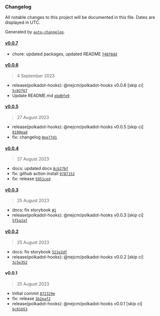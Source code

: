 ### Changelog

All notable changes to this project will be documented in this file. Dates are displayed in UTC.

Generated by [`auto-changelog`](https://github.com/CookPete/auto-changelog).

#### [v0.0.7](https://github.com/nejcm/polkadot-hooks/compare/v0.0.6...v0.0.7)

- chore: updated packages, updated README [`74070dd`](https://github.com/nejcm/polkadot-hooks/commit/74070dd2ed63b3feb86c2968f87b980d114011c1)

#### [v0.0.6](https://github.com/nejcm/polkadot-hooks/compare/v0.0.5...v0.0.6)

> 4 September 2023

- release(polkadot-hooks): @nejcm/polkadot-hooks v0.0.6 [skip ci] [`5c02f67`](https://github.com/nejcm/polkadot-hooks/commit/5c02f67fc5d03198abc2029343ecaafdec9eeaea)
- Update README.md [`ebd0fe9`](https://github.com/nejcm/polkadot-hooks/commit/ebd0fe9894e4cf189418dee4043493b97a25cbba)

#### [v0.0.5](https://github.com/nejcm/polkadot-hooks/compare/v0.0.4...v0.0.5)

> 27 August 2023

- release(polkadot-hooks): @nejcm/polkadot-hooks v0.0.5 [skip ci] [`0190ead`](https://github.com/nejcm/polkadot-hooks/commit/0190ead5a93194754570aba89dfa2e1edc59dc45)
- fix: changelog [`0ee77d1`](https://github.com/nejcm/polkadot-hooks/commit/0ee77d191544d80c338678181866d7758b7926c6)

#### [v0.0.4](https://github.com/nejcm/polkadot-hooks/compare/v0.0.3...v0.0.4)

> 27 August 2023

- docs: updated docs [`8cb27bf`](https://github.com/nejcm/polkadot-hooks/commit/8cb27bf7cb2fb1bcc981a5203d29e7bdf64c3499)
- fix: github action install [`9787152`](https://github.com/nejcm/polkadot-hooks/commit/9787152d2347b8034acc680fa4367ce52fc1b8ad)
- fix: release [`5951ced`](https://github.com/nejcm/polkadot-hooks/commit/5951ced25356b8416a4b8d455554c9ab688ddd60)

#### [v0.0.3](https://github.com/nejcm/polkadot-hooks/compare/v0.0.2...v0.0.3)

> 25 August 2023

- docs: fix storybook [`#1`](https://github.com/nejcm/polkadot-hooks/pull/1)
- release(polkadot-hooks): @nejcm/polkadot-hooks v0.0.3 [skip ci] [`5f5a2af`](https://github.com/nejcm/polkadot-hooks/commit/5f5a2af05e56df25d4fbfaebaea0488fbbd37c71)

#### [v0.0.2](https://github.com/nejcm/polkadot-hooks/compare/v0.0.1...v0.0.2)

> 25 August 2023

- docs: fix storybook [`521e2df`](https://github.com/nejcm/polkadot-hooks/commit/521e2df957ae0a231e98a14b3ca90e21e69d0022)
- release(polkadot-hooks): @nejcm/polkadot-hooks v0.0.2 [skip ci] [`3c5e352`](https://github.com/nejcm/polkadot-hooks/commit/3c5e3522830aab4c730421ba923c2a93f2360f42)

#### v0.0.1

> 25 August 2023

- Initial commit [`872329e`](https://github.com/nejcm/polkadot-hooks/commit/872329e7ba9cf85502971e49e0e5d7f7b369688a)
- fix: release [`3b2eaf2`](https://github.com/nejcm/polkadot-hooks/commit/3b2eaf22c8a69593ce5dc53eb00a9899b995d458)
- release(polkadot-hooks): @nejcm/polkadot-hooks v0.0.1 [skip ci] [`bc01b53`](https://github.com/nejcm/polkadot-hooks/commit/bc01b53e587fa3eaa7090952a81f7626103c26c7)
